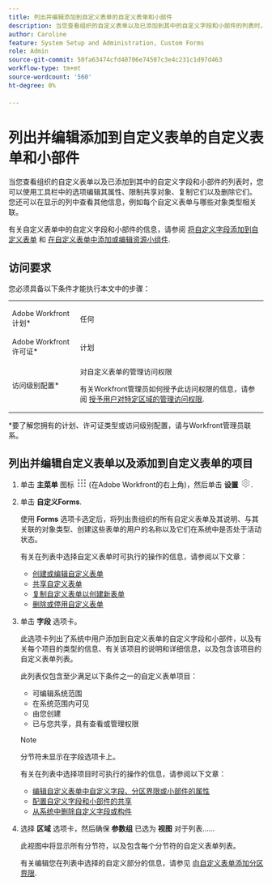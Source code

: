 ```yaml
---
title: 列出并编辑添加到自定义表单的自定义表单和小部件
description: 当您查看组织的自定义表单以及已添加到其中的自定义字段和小部件的列表时，您可以使用工具栏中的选项编辑其属性、限制共享对象、复制它们以及删除它们。 您还可以在显示的列中查看其他信息，例如每个自定义表单与哪些对象类型相关联。
author: Caroline
feature: System Setup and Administration, Custom Forms
role: Admin
source-git-commit: 50fa63474cfd40706e74507c3e4c231c1d97d463
workflow-type: tm+mt
source-wordcount: '560'
ht-degree: 0%

---
```



# 列出并编辑添加到自定义表单的自定义表单和小部件

当您查看组织的自定义表单以及已添加到其中的自定义字段和小部件的列表时，您可以使用工具栏中的选项编辑其属性、限制共享对象、复制它们以及删除它们。 您还可以在显示的列中查看其他信息，例如每个自定义表单与哪些对象类型相关联。

有关自定义表单中的自定义字段和小部件的信息，请参阅 [将自定义字段添加到自定义表单](../../../administration-and-setup/customize-workfront/create-manage-custom-forms/add-a-custom-field-to-a-custom-form.md) 和 [在自定义表单中添加或编辑资源小组件](../../../administration-and-setup/customize-workfront/create-manage-custom-forms/add-widget-or-edit-its-properties-in-a-custom-form.md).

## 访问要求

您必须具备以下条件才能执行本文中的步骤：

<table style="table-layout:auto"> 
 <col> 
 <col> 
 <tbody> 
  <tr data-mc-conditions=""> 
   <td role="rowheader"> <p>Adobe Workfront计划*</p> </td> 
   <td>任何</td> 
  </tr> 
  <tr> 
   <td role="rowheader">Adobe Workfront许可证*</td> 
   <td>计划</td> 
  </tr> 
  <tr data-mc-conditions=""> 
   <td role="rowheader">访问级别配置*</td> 
   <td> <p>对自定义表单的管理访问权限</p> <p>有关Workfront管理员如何授予此访问权限的信息，请参阅 <a href="../../../administration-and-setup/add-users/configure-and-grant-access/grant-users-admin-access-certain-areas.md" class="MCXref xref">授予用户对特定区域的管理访问权限</a>.</p> </td> 
  </tr> 
 </tbody> 
</table>

&#42;要了解您拥有的计划、许可证类型或访问级别配置，请与Workfront管理员联系。

## 列出并编辑自定义表单以及添加到自定义表单的项目

1. 单击 **主菜单** 图标 ![](assets/main-menu-icon.png) (在Adobe Workfront的右上角)，然后单击 **设置** ![](assets/gear-icon-settings.png).

1. 单击 **自定义Forms**.

   使用 **Forms** 选项卡选定后，将列出贵组织的所有自定义表单及其说明、与其关联的对象类型、创建这些表单的用户的名称以及它们在系统中是否处于活动状态。

   有关在列表中选择自定义表单时可执行的操作的信息，请参阅以下文章：

   * [创建或编辑自定义表单](../../../administration-and-setup/customize-workfront/create-manage-custom-forms/create-or-edit-a-custom-form.md)
   * [共享自定义表单](../../../administration-and-setup/customize-workfront/create-manage-custom-forms/share-access-to-a-custom-form.md)
   * [复制自定义表单以创建新表单](../../../administration-and-setup/customize-workfront/create-manage-custom-forms/copy-custom-form-to-create-a-new-one.md)
   * [删除或停用自定义表单](../../../administration-and-setup/customize-workfront/create-manage-custom-forms/delete-or-deactivate-a-custom-form.md)

1. 单击 **字段** 选项卡。

   此选项卡列出了系统中用户添加到自定义表单的自定义字段和小部件，以及有关每个项目的类型的信息、有关该项目的说明和详细信息，以及包含该项目的自定义表单列表。

   此列表仅包含至少满足以下条件之一的自定义表单项目：

   * 可编辑系统范围
   * 在系统范围内可见
   * 由您创建
   * 已与您共享，具有查看或管理权限

   >[!NOTE]
   >
   >分节符未显示在字段选项卡上。

   有关在列表中选择项目时可执行的操作的信息，请参阅以下文章：

   * [编辑自定义表单中自定义字段、分区界限或小部件的属性](../../../administration-and-setup/customize-workfront/create-manage-custom-forms/edit-a-custom-field.md)
   * [配置自定义字段和小部件的共享](../../../administration-and-setup/customize-workfront/create-manage-custom-forms/configure-sharing-for-a-custom-field.md)
   * [从系统中删除自定义字段或构件](../../../administration-and-setup/customize-workfront/create-manage-custom-forms/delete-a-custom-field.md)

1. 选择 **区域** 选项卡，然后确保 **参数组** 已选为 **视图** 对于列表……

   此视图中将显示所有分节符，以及包含每个分节符的自定义表单列表。

   有关编辑您在列表中选择的自定义部分的信息，请参见 [向自定义表单添加分区界限](../../../administration-and-setup/customize-workfront/create-manage-custom-forms/add-a-section-break-to-a-custom-form.md).

